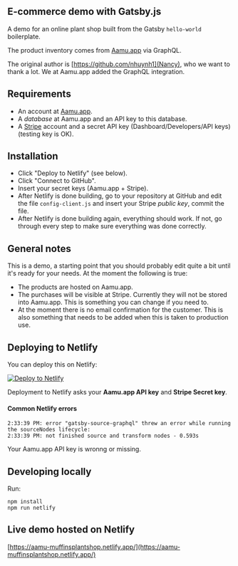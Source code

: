 ## E-commerce demo with Gatsby.js
A demo for an online plant shop built from the Gatsby `hello-world` boilerplate.

The product inventory comes from [Aamu.app](Aamu.app) via GraphQL.

The original author is [https://github.com/nhuynh1](Nancy), who we want to thank a lot. We at Aamu.app added the GraphQL integration.

## Requirements

- An account at [Aamu.app](Aamu.app).
- A *database* at Aamu.app and an API key to this database.
- A [Stripe](https://stripe.com/) account and a secret API key (Dashboard/Developers/API keys) (testing key is OK).

## Installation

- Click "Deploy to Netlify" (see below).
- Click "Connect to GitHub".
- Insert your secret keys (Aamu.app + Stripe).
- After Netlify is done building, go to your repository at GitHub and edit the file `config-client.js` and insert your Stripe *public key*, commit the file.
- After Netlify is done building again, everything should work. If not, go through every step to make sure everything was done correctly.

## General notes

This is a demo, a starting point that you should probably edit quite a bit until it's ready for your needs. At the moment the following is true:

- The products are hosted on Aamu.app. 
- The purchases will be visible at Stripe. Currently they will not be stored into Aamu.app. This is something you can change if you need to.
- At the moment there is no email confirmation for the customer. This is also something that needs to be added when this is taken to production use.

## Deploying to Netlify

You can deploy this on Netlify: 

[![Deploy to Netlify](https://www.netlify.com/img/deploy/button.svg)](https://app.netlify.com/start/deploy?repository=https://github.com/AamuApp/muffinsplantshop)

Deployment to Netlify asks your **Aamu.app API key** and **Stripe Secret key**.

#### Common Netlify errors

```
2:33:39 PM: error "gatsby-source-graphql" threw an error while running the sourceNodes lifecycle:
2:33:39 PM: not finished source and transform nodes - 0.593s
```

Your Aamu.app API key is wronng or missing.

## Developing locally

Run:

```
npm install
npm run netlify
```

## Live demo hosted on Netlify
[https://aamu-muffinsplantshop.netlify.app/](https://aamu-muffinsplantshop.netlify.app/)

